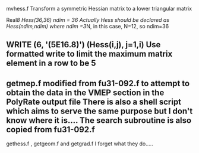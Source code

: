 mvhess.f
Transform a symmetric Hessian matrix to a lower triangular matrix

Real*8 Hess(36,36)
ndim = 36
Actually Hess should be declared as Hess(ndim,ndim)
where ndim =3*N, in this case, N=12, so ndim=36

WRITE (6, '(5E16.8)') (Hess(i,j), j=1,i)
Use formatted write to limit the maximum matrix element in a row to be 5
-------------------------------------------------------------------------------------------------------------------------
getmep.f
modified from fu31-092.f to attempt to obtain the data in the VMEP section in the PolyRate output file
There is also a shell script which aims to serve the same purpose but I don't know where it is....
The search subroutine is also copied from fu31-092.f
-------------------------------------------------------------------------------------------------------------------------
gethess.f , getgeom.f and getgrad.f
I forget what they do.....

